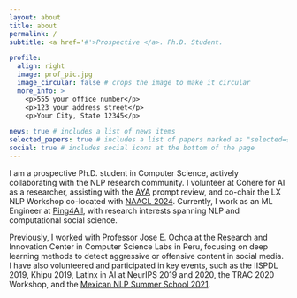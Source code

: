 ```yaml
---
layout: about
title: about
permalink: /
subtitle: <a href='#'>Prospective </a>. Ph.D. Student.

profile:
  align: right
  image: prof_pic.jpg
  image_circular: false # crops the image to make it circular
  more_info: >
    <p>555 your office number</p>
    <p>123 your address street</p>
    <p>Your City, State 12345</p>

news: true # includes a list of news items
selected_papers: true # includes a list of papers marked as "selected={true}"
social: true # includes social icons at the bottom of the page
---
```


I am a prospective Ph.D. student in Computer Science, actively collaborating with the NLP research community. I volunteer at Cohere for AI as a researcher, assisting with the [AYA](https://cohere.com/research) prompt review, and co-chair the LX NLP Workshop co-located with [NAACL 2024](https://www.latinxinai.org/events/latinx-in-nlp-at-naacl-2024). Currently, I work as an ML Engineer at [Ping4All](https://www.ping4all.lu/), with research interests spanning NLP and computational social science.

Previously, I worked with Professor Jose E. Ochoa at the Research and Innovation Center in Computer Science Labs in Peru, focusing on deep learning methods to detect aggressive or offensive content in social media. I have also volunteered and participated in key events, such as the IISPDL 2019, Khipu 2019, Latinx in AI at NeurIPS 2019 and 2020, the TRAC 2020 Workshop, and the [Mexican NLP Summer School 2021](https://ampln.github.io/escuelaverano2021/).

<!-- Write your biography here. Tell the world about yourself. Link to your favorite [subreddit](http://reddit.com). You can put a picture in, too. The code is already in, just name your picture `prof_pic.jpg` and put it in the `img/` folder.

Put your address / P.O. box / other info right below your picture. You can also disable any of these elements by editing `profile` property of the YAML header of your `_pages/about.md`. Edit `_bibliography/papers.bib` and Jekyll will render your [publications page](/al-folio/publications/) automatically.

Link to your social media connections, too. This theme is set up to use [Font Awesome icons](https://fontawesome.com/) and [Academicons](https://jpswalsh.github.io/academicons/), like the ones below. Add your Facebook, Twitter, LinkedIn, Google Scholar, or just disable all of them. -->
